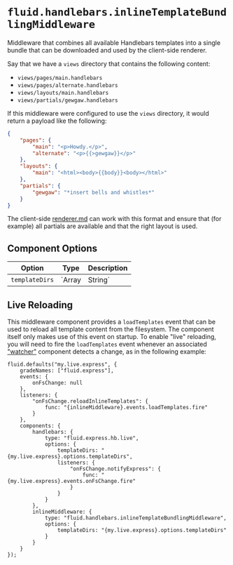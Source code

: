 # `fluid.handlebars.inlineTemplateBundlingMiddleware`

Middleware that combines all available Handlebars templates into a single bundle that can be downloaded and used
by the client-side renderer.

Say that we have a `views` directory that contains the following content:

* `views/pages/main.handlebars`
* `views/pages/alternate.handlebars`
* `views/layouts/main.handlebars`
* `views/partials/gewgaw.handlebars`

If this middleware were configured to use the `views` directory, it would return a payload like the following:

```json
{
    "pages": {
        "main": "<p>Howdy.</p>",
        "alternate": "<p>{{>gewgaw}}</p>"
    },
    "layouts": {
        "main": "<html><body>{{body}}<body></html>"
    },
    "partials": {
        "gewgaw": "*insert bells and whistles*"
    }
}
```

The client-side [renderer.md](renderer) can work with this format and ensure that (for example) all partials are
available and that the right layout is used.

## Component Options

| Option         | Type             | Description |
| -------------- | ---------------- | ----------- |
| `templateDirs` | `Array | String` | A list of template directories that contain handlebars layouts, pages, and partials.  These can either be full paths or (better) paths relative to a particular package, as in `%fluid-handlebars/src/templates`. |

## Live Reloading

This middleware component provides a `loadTemplates` event that can be used to reload all template content from the
filesystem.  The component itself only makes use of this event on startup.  To enable "live" reloading, you will need
to fire the `loadTemplates` event whenever an associated ["watcher"](watcher.md) component detects a change, as in the
following example:

```$javascript
fluid.defaults("my.live.express", {
    gradeNames: ["fluid.express"],
    events: {
        onFsChange: null
    },
    listeners: {
        "onFsChange.reloadInlineTemplates": {
            func: "{inlineMiddleware}.events.loadTemplates.fire"
        }
    },
    components: {
        handlebars: {
            type: "fluid.express.hb.live",
            options: {
                templateDirs: "{my.live.express}.options.templateDirs",
                listeners: {
                    "onFsChange.notifyExpress": {
                        func: "{my.live.express}.events.onFsChange.fire"
                    }
                }
            }
        },
        inlineMiddleware: {
            type: "fluid.handlebars.inlineTemplateBundlingMiddleware",
            options: {
                templateDirs: "{my.live.express}.options.templateDirs"
            }
        }
    }
});
```
